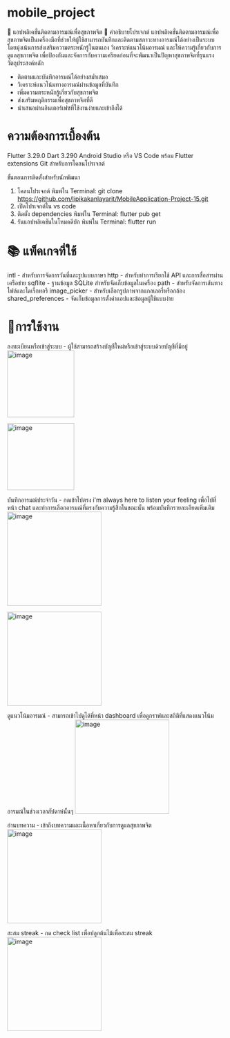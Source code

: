 # mobile_project 

📱 แอปพลิเคชั่นติดตามอารมณ์เพื่อสุขภาพจิต
📝 คำอธิบายโปรเจกต์
แอปพลิเคชั่นติดตามอารมณ์เพื่อสุขภาพจิตเป็นเครื่องมือที่ช่วยให้ผู้ใช้สามารถบันทึกและติดตามสภาวะทางอารมณ์ได้อย่างเป็นระบบ โดยมุ่งเน้นการส่งเสริมความตระหนักรู้ในตนเอง วิเคราะห์แนวโน้มอารมณ์ และให้ความรู้เกี่ยวกับการดูแลสุขภาพจิต เพื่อป้องกันและจัดการกับความเครียดก่อนที่จะพัฒนาเป็นปัญหาสุขภาพจิตที่รุนแรง
วัตถุประสงค์หลัก

 - ติดตามและบันทึกอารมณ์ได้อย่างสม่ำเสมอ
 - วิเคราะห์แนวโน้มทางอารมณ์ผ่านข้อมูลที่บันทึก
 - เพิ่มความตระหนักรู้เกี่ยวกับสุขภาพจิต
 - ส่งเสริมพฤติกรรมเพื่อสุขภาพจิตที่ดี
 - นำเสนอผ่านอินเตอร์เฟซที่ใช้งานง่ายและเข้าถึงได้


# ความต้องการเบื้องต้น 

Flutter 3.29.0
Dart 3.290
Android Studio หรือ VS Code พร้อม Flutter extensions
Git สำหรับการโคลนโปรเจกต์

ขั้นตอนการติดตั้งสำหรับนักพัฒนา

1. โคลนโปรเจกต์ พิมพ์ใน Terminal: git clone https://github.com/lipikakanlayarit/MobileApplication-Project-15.git
2. เปิดโปรเจกต์ใน vs code
3. ติดตั้ง dependencies พิมพ์ใน Terminal: flutter pub get
4. รันแอปพลิเคชันในโหมดดีบัก พิมพ์ใน Terminal: flutter run 

# 📚 แพ็คเกจที่ใช้ 

intl - สำหรับการจัดการวันที่และรูปแบบภาษา
http - สำหรับทำการเรียกใช้ API และการสื่อสารผ่านเครือข่าย
sqflite - ฐานข้อมูล SQLite สำหรับจัดเก็บข้อมูลในเครื่อง
path - สำหรับจัดการเส้นทางไฟล์และไดเร็กทอรี
image_picker - สำหรับเลือกรูปภาพจากแกลเลอรี่หรือกล้อง
shared_preferences - จัดเก็บข้อมูลการตั้งค่าแอปและข้อมูลผู้ใช้แบบง่าย

# 🚀การใช้งาน 

ลงทะเบียนหรือเข้าสู่ระบบ - ผู้ใช้สามารถสร้างบัญชีใหม่หรือเข้าสู่ระบบด้วยบัญชีที่มีอยู่
<img width="155" alt="image" src="https://github.com/user-attachments/assets/342269be-88be-4c00-a266-b5a126ecf081" />

<img width="155" alt="image" src="https://github.com/user-attachments/assets/b77b160f-65de-4cc9-96f8-335e32f38825" />

บันทึกอารมณ์ประจำวัน - กดเข้าไปตรง i'm always here to listen your feeling เพื่อไปที่หน้า chat และทำการเลือกอารมณ์ที่ตรงกับความรู้สึกในขณะนั้น พร้อมบันทึกรายละเอียดเพิ่มเติม
<img width="218" alt="image" src="https://github.com/user-attachments/assets/5807212c-f9e5-4409-9725-4b4fbcaaa1cf" />

<img width="218" alt="image" src="https://github.com/user-attachments/assets/d5df559b-3895-4168-b56d-899700119338" />

ดูแนวโน้มอารมณ์ - สามารถเข้าไปดูได้ที่หน้า dashboard เพื่อดูกราฟและสถิติที่แสดงแนวโน้มอารมณ์ในช่วงเวลาสัปดาห์นั้นๆ
<img width="218" alt="image" src="https://github.com/user-attachments/assets/8030296d-fd06-4144-866d-de1f2f3fee1e" />

อ่านบทความ - เข้าถึงบทความและเนื้อหาเกี่ยวกับการดูแลสุขภาพจิต
<img width="218" alt="image" src="https://github.com/user-attachments/assets/5993c302-fa82-433a-ac1c-fce7f751e1f7" />

สะสม streak - กด check list เพื่อปลูกต้นไม้เพื่อสะสม streak
<img width="218" alt="image" src="https://github.com/user-attachments/assets/11ffed3b-37de-49a6-8757-b4abd7816b9a" />




